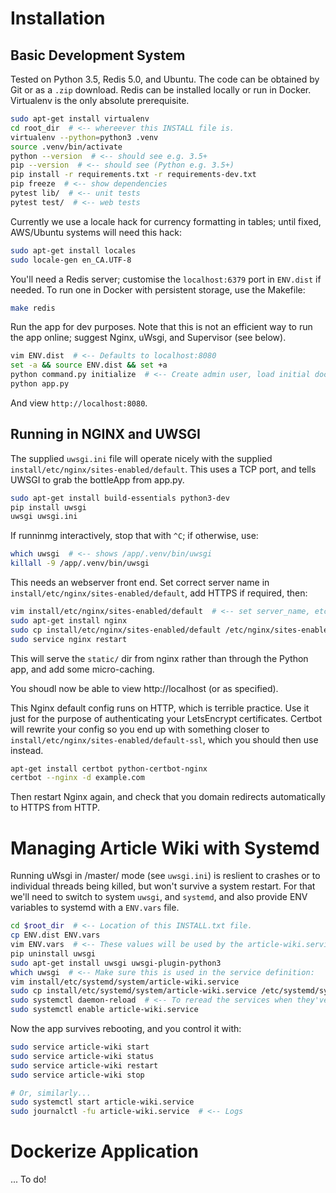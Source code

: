 # Installation

## Basic Development System

Tested on Python 3.5, Redis 5.0, and Ubuntu. The code can be obtained by Git or
as a `.zip` download. Redis can be installed locally or run in Docker.
Virtualenv is the only absolute prerequisite.

```bash
sudo apt-get install virtualenv
cd root_dir  # <-- whereever this INSTALL file is.
virtualenv --python=python3 .venv
source .venv/bin/activate
python --version  # <-- should see e.g. 3.5+
pip --version  # <-- should see (Python e.g. 3.5+)
pip install -r requirements.txt -r requirements-dev.txt
pip freeze  # <-- show dependencies
pytest lib/  # <-- unit tests
pytest test/  # <-- web tests
```

Currently we use a locale hack for currency formatting in tables; until fixed,
AWS/Ubuntu systems will need this hack:

```bash
sudo apt-get install locales
sudo locale-gen en_CA.UTF-8
```

You'll need a Redis server; customise the `localhost:6379` port in `ENV.dist`
if needed. To run one in Docker with persistent storage, use the Makefile: 

```bash
make redis
```

Run the app for dev purposes. Note that this is not an efficient way to run the
app online; suggest Nginx, uWsgi, and Supervisor (see below).

```bash
vim ENV.dist  # <-- Defaults to localhost:8080
set -a && source ENV.dist && set +a
python command.py initialize  # <-- Create admin user, load initial docs.
python app.py
```

And view `http://localhost:8080`.


## Running in NGINX and UWSGI

The supplied `uwsgi.ini` file will operate nicely with the supplied
`install/etc/nginx/sites-enabled/default`. This uses a TCP port, and tells
UWSGI to grab the bottleApp from app.py.

```bash
sudo apt-get install build-essentials python3-dev
pip install uwsgi
uwsgi uwsgi.ini
```

If runninmg interactively, stop that with `^C`; if otherwise, use:

```bash
which uwsgi  # <-- shows /app/.venv/bin/uwsgi
killall -9 /app/.venv/bin/uwsgi
```

This needs an webserver front end. Set correct server name in
`install/etc/nginx/sites-enabled/default`, add HTTPS if required, then:

```bash
vim install/etc/nginx/sites-enabled/default  # <-- set server_name, etc
sudo apt-get install nginx
sudo cp install/etc/nginx/sites-enabled/default /etc/nginx/sites-enabled/default
sudo service nginx restart
```

This will serve the `static/` dir from nginx rather than through the Python app,
and add some micro-caching.

You shoudl now be able to view http://localhost (or as specified).

This Nginx default config runs on HTTP, which is terrible practice. Use it just
for the purpose of authenticating your LetsEncrypt certificates. Certbot will
rewrite your config so you end up with something closer to
`install/etc/nginx/sites-enabled/default-ssl`, which you should then use
instead.

```bash
apt-get install certbot python-certbot-nginx
certbot --nginx -d example.com
```

Then restart Nginx again, and check that you domain redirects automatically to
HTTPS from HTTP.


# Managing Article Wiki with Systemd

Running uWsgi in /master/ mode (see `uwsgi.ini`) is reslient to crashes or to
individual threads being killed, but won't survive a system restart. For that 
we'll need to switch to system `uwsgi`, and `systemd`, and also provide ENV
variables to systemd with a `ENV.vars` file.

```bash
cd $root_dir  # <-- Location of this INSTALL.txt file.
cp ENV.dist ENV.vars
vim ENV.vars  # <-- These values will be used by the article-wiki.service
pip uninstall uwsgi
sudo apt-get install uwsgi uwsgi-plugin-python3
which uwsgi  # <-- Make sure this is used in the service definition:
vim install/etc/systemd/system/article-wiki.service
sudo cp install/etc/systemd/system/article-wiki.service /etc/systemd/system/article-wiki.service
sudo systemctl daemon-reload  # <-- To reread the services when they've changed
sudo systemctl enable article-wiki.service
```

Now the app survives rebooting, and you control it with:

```bash
sudo service article-wiki start
sudo service article-wiki status
sudo service article-wiki restart
sudo service article-wiki stop

# Or, similarly...
sudo systemctl start article-wiki.service
sudo journalctl -fu article-wiki.service  # <-- Logs
```


# Dockerize Application

... To do!
